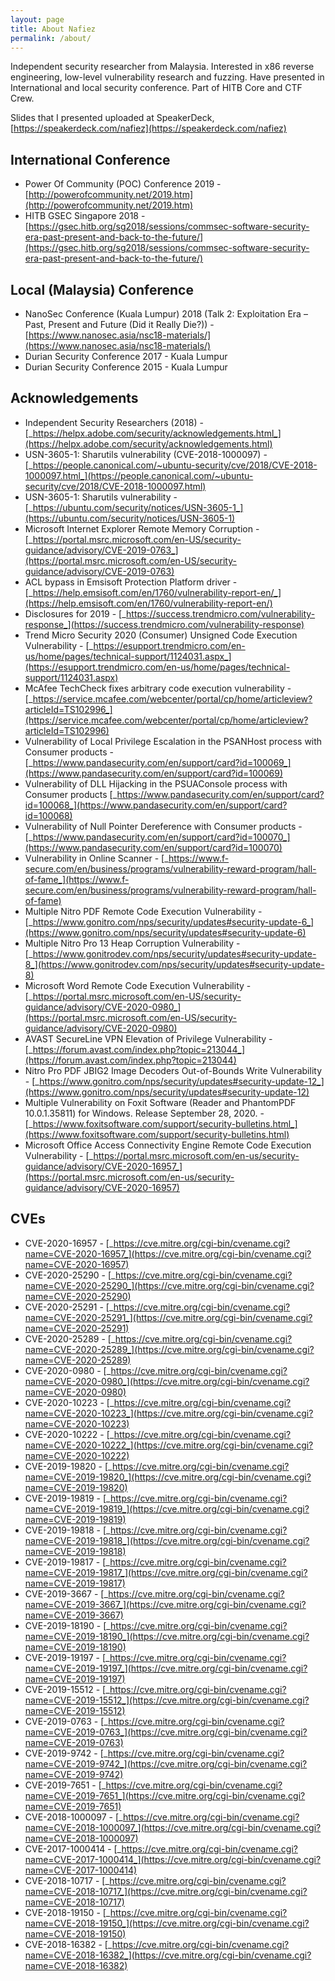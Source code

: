 ```yaml
---
layout: page
title: About Nafiez
permalink: /about/
---
```



Independent security researcher from Malaysia. Interested in x86 reverse engineering, low-level vulnerability research and fuzzing. Have presented in International and local security conference. Part of HITB Core and CTF Crew. 

Slides that I presented uploaded at SpeakerDeck, [https://speakerdeck.com/nafiez](https://speakerdeck.com/nafiez)

International Conference
---
- Power Of Community (POC) Conference 2019 - [http://powerofcommunity.net/2019.htm](http://powerofcommunity.net/2019.htm)
- HITB GSEC Singapore 2018  - [https://gsec.hitb.org/sg2018/sessions/commsec-software-security-era-past-present-and-back-to-the-future/](https://gsec.hitb.org/sg2018/sessions/commsec-software-security-era-past-present-and-back-to-the-future/)

Local (Malaysia) Conference
---
- NanoSec Conference (Kuala Lumpur) 2018 (Talk 2: Exploitation Era – Past, Present and Future (Did it Really Die?)) - [https://www.nanosec.asia/nsc18-materials/](https://www.nanosec.asia/nsc18-materials/) 
- Durian Security Conference 2017 - Kuala Lumpur
- Durian Security Conference 2015 - Kuala Lumpur

Acknowledgements
---
- Independent Security Researchers (2018) - [_https://helpx.adobe.com/security/acknowledgements.html_](https://helpx.adobe.com/security/acknowledgements.html)
- USN-3605-1: Sharutils vulnerability (CVE-2018-1000097) - [_https://people.canonical.com/~ubuntu-security/cve/2018/CVE-2018-1000097.html_](https://people.canonical.com/~ubuntu-security/cve/2018/CVE-2018-1000097.html)
- USN-3605-1: Sharutils vulnerability - [_https://ubuntu.com/security/notices/USN-3605-1_](https://ubuntu.com/security/notices/USN-3605-1)
- Microsoft Internet Explorer Remote Memory Corruption - [_https://portal.msrc.microsoft.com/en-US/security-guidance/advisory/CVE-2019-0763_](https://portal.msrc.microsoft.com/en-US/security-guidance/advisory/CVE-2019-0763)
- ACL bypass in Emsisoft Protection Platform driver - [_https://help.emsisoft.com/en/1760/vulnerability-report-en/_](https://help.emsisoft.com/en/1760/vulnerability-report-en/)
- Disclosures for 2019 - [_https://success.trendmicro.com/vulnerability-response_](https://success.trendmicro.com/vulnerability-response)
- Trend Micro Security 2020 (Consumer) Unsigned Code Execution Vulnerability - [_https://esupport.trendmicro.com/en-us/home/pages/technical-support/1124031.aspx_](https://esupport.trendmicro.com/en-us/home/pages/technical-support/1124031.aspx)
- McAfee TechCheck fixes arbitrary code execution vulnerability - [_https://service.mcafee.com/webcenter/portal/cp/home/articleview?articleId=TS102996_](https://service.mcafee.com/webcenter/portal/cp/home/articleview?articleId=TS102996)
- Vulnerability of Local Privilege Escalation in the PSANHost process with Consumer products - [_https://www.pandasecurity.com/en/support/card?id=100069_](https://www.pandasecurity.com/en/support/card?id=100069)
- Vulnerability of DLL Hijacking in the PSUAConsole process with Consumer products [_https://www.pandasecurity.com/en/support/card?id=100068_](https://www.pandasecurity.com/en/support/card?id=100068)
- Vulnerability of Null Pointer Dereference with Consumer products - [_https://www.pandasecurity.com/en/support/card?id=100070_](https://www.pandasecurity.com/en/support/card?id=100070)
- Vulnerability in Online Scanner - [_https://www.f-secure.com/en/business/programs/vulnerability-reward-program/hall-of-fame_](https://www.f-secure.com/en/business/programs/vulnerability-reward-program/hall-of-fame)
- Multiple Nitro PDF Remote Code Execution Vulnerability - [_https://www.gonitro.com/nps/security/updates#security-update-6_](https://www.gonitro.com/nps/security/updates#security-update-6)
- Multiple Nitro Pro 13 Heap Corruption Vulnerability - [_https://www.gonitrodev.com/nps/security/updates#security-update-8_](https://www.gonitrodev.com/nps/security/updates#security-update-8)
- Microsoft Word Remote Code Execution Vulnerability - [_https://portal.msrc.microsoft.com/en-US/security-guidance/advisory/CVE-2020-0980_](https://portal.msrc.microsoft.com/en-US/security-guidance/advisory/CVE-2020-0980)
- AVAST SecureLine VPN Elevation of Privilege Vulnerability - [_https://forum.avast.com/index.php?topic=213044_](https://forum.avast.com/index.php?topic=213044)
- Nitro Pro PDF JBIG2 Image Decoders Out-of-Bounds Write Vulnerability - [_https://www.gonitro.com/nps/security/updates#security-update-12_](https://www.gonitro.com/nps/security/updates#security-update-12)
- Multiple Vulnerability on Foxit Software (Reader and PhantomPDF 10.0.1.35811) for Windows. Release September 28, 2020. - [_https://www.foxitsoftware.com/support/security-bulletins.html_](https://www.foxitsoftware.com/support/security-bulletins.html)
- Microsoft Office Access Connectivity Engine Remote Code Execution Vulnerability - [_https://portal.msrc.microsoft.com/en-us/security-guidance/advisory/CVE-2020-16957_](https://portal.msrc.microsoft.com/en-us/security-guidance/advisory/CVE-2020-16957)

CVEs
----
- CVE-2020-16957 - [_https://cve.mitre.org/cgi-bin/cvename.cgi?name=CVE-2020-16957_](https://cve.mitre.org/cgi-bin/cvename.cgi?name=CVE-2020-16957)
- CVE-2020-25290 - [_https://cve.mitre.org/cgi-bin/cvename.cgi?name=CVE-2020-25290_](https://cve.mitre.org/cgi-bin/cvename.cgi?name=CVE-2020-25290)
- CVE-2020-25291 - [_https://cve.mitre.org/cgi-bin/cvename.cgi?name=CVE-2020-25291_](https://cve.mitre.org/cgi-bin/cvename.cgi?name=CVE-2020-25291)
- CVE-2020-25289 - [_https://cve.mitre.org/cgi-bin/cvename.cgi?name=CVE-2020-25289_](https://cve.mitre.org/cgi-bin/cvename.cgi?name=CVE-2020-25289)
- CVE-2020-0980 - [_https://cve.mitre.org/cgi-bin/cvename.cgi?name=CVE-2020-0980_](https://cve.mitre.org/cgi-bin/cvename.cgi?name=CVE-2020-0980)
- CVE-2020-10223 - [_https://cve.mitre.org/cgi-bin/cvename.cgi?name=CVE-2020-10223_](https://cve.mitre.org/cgi-bin/cvename.cgi?name=CVE-2020-10223)
- CVE-2020-10222 - [_https://cve.mitre.org/cgi-bin/cvename.cgi?name=CVE-2020-10222_](https://cve.mitre.org/cgi-bin/cvename.cgi?name=CVE-2020-10222)
- CVE-2019-19820 - [_https://cve.mitre.org/cgi-bin/cvename.cgi?name=CVE-2019-19820_](https://cve.mitre.org/cgi-bin/cvename.cgi?name=CVE-2019-19820)
- CVE-2019-19819 - [_https://cve.mitre.org/cgi-bin/cvename.cgi?name=CVE-2019-19819_](https://cve.mitre.org/cgi-bin/cvename.cgi?name=CVE-2019-19819)
- CVE-2019-19818 - [_https://cve.mitre.org/cgi-bin/cvename.cgi?name=CVE-2019-19818_](https://cve.mitre.org/cgi-bin/cvename.cgi?name=CVE-2019-19818)
- CVE-2019-19817 - [_https://cve.mitre.org/cgi-bin/cvename.cgi?name=CVE-2019-19817_](https://cve.mitre.org/cgi-bin/cvename.cgi?name=CVE-2019-19817)
- CVE-2019-3667 - [_https://cve.mitre.org/cgi-bin/cvename.cgi?name=CVE-2019-3667_](https://cve.mitre.org/cgi-bin/cvename.cgi?name=CVE-2019-3667)
- CVE-2019-18190 - [_https://cve.mitre.org/cgi-bin/cvename.cgi?name=CVE-2019-18190_](https://cve.mitre.org/cgi-bin/cvename.cgi?name=CVE-2019-18190)
- CVE-2019-19197 - [_https://cve.mitre.org/cgi-bin/cvename.cgi?name=CVE-2019-19197_](https://cve.mitre.org/cgi-bin/cvename.cgi?name=CVE-2019-19197)
- CVE-2019-15512 - [_https://cve.mitre.org/cgi-bin/cvename.cgi?name=CVE-2019-15512_](https://cve.mitre.org/cgi-bin/cvename.cgi?name=CVE-2019-15512)
- CVE-2019-0763 - [_https://cve.mitre.org/cgi-bin/cvename.cgi?name=CVE-2019-0763_](https://cve.mitre.org/cgi-bin/cvename.cgi?name=CVE-2019-0763)
- CVE-2019-9742 - [_https://cve.mitre.org/cgi-bin/cvename.cgi?name=CVE-2019-9742_](https://cve.mitre.org/cgi-bin/cvename.cgi?name=CVE-2019-9742)
- CVE-2019-7651 - [_https://cve.mitre.org/cgi-bin/cvename.cgi?name=CVE-2019-7651_](https://cve.mitre.org/cgi-bin/cvename.cgi?name=CVE-2019-7651)
- CVE-2018-1000097 - [_https://cve.mitre.org/cgi-bin/cvename.cgi?name=CVE-2018-1000097_](https://cve.mitre.org/cgi-bin/cvename.cgi?name=CVE-2018-1000097)
- CVE-2017-1000414 - [_https://cve.mitre.org/cgi-bin/cvename.cgi?name=CVE-2017-1000414_](https://cve.mitre.org/cgi-bin/cvename.cgi?name=CVE-2017-1000414)
- CVE-2018-10717 - [_https://cve.mitre.org/cgi-bin/cvename.cgi?name=CVE-2018-10717_](https://cve.mitre.org/cgi-bin/cvename.cgi?name=CVE-2018-10717)
- CVE-2018-19150 - [_https://cve.mitre.org/cgi-bin/cvename.cgi?name=CVE-2018-19150_](https://cve.mitre.org/cgi-bin/cvename.cgi?name=CVE-2018-19150)
- CVE-2018-16382 - [_https://cve.mitre.org/cgi-bin/cvename.cgi?name=CVE-2018-16382_](https://cve.mitre.org/cgi-bin/cvename.cgi?name=CVE-2018-16382)
